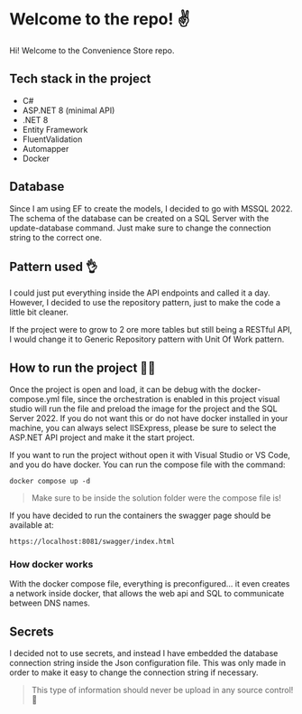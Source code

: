 ﻿# Welcome to the repo! ✌️

Hi! Welcome to the Convenience Store repo.

## Tech stack in the project

 - C#
 - ASP.NET 8 (minimal API)
 - .NET 8
 - Entity Framework
 - FluentValidation
 - Automapper
 - Docker

## Database

Since I am using EF to create the models, I decided to go with MSSQL 2022.
The schema of the database can be created on a SQL Server with the update-database command. Just make sure to change the connection string to the correct one.

## Pattern used 👌

I could just put everything inside the API endpoints and called it a day. However, I decided to use the repository pattern, just to make the code a little bit cleaner.

If the project were to grow to 2 ore more tables but still being a RESTful API, I would change it to Generic Repository pattern with Unit Of Work pattern.

## How to run the project 🏃‍♂️

Once the project is open and load, it can be debug with the docker-compose.yml file, since the orchestration is enabled in this project visual studio will run the file and preload the image for the project and the SQL Server 2022. If you do not want this or do not have docker installed in your machine, you can always select IISExpress, please be sure to select the ASP.NET API project and make it the start project.

If you want to run the project without open it with Visual Studio or VS Code, and you do have docker. You can run the compose file with the command: 

    docker compose up -d

> Make sure to be inside the solution folder were the compose file is!

If you have decided to run the containers the swagger page should be available at:

    https://localhost:8081/swagger/index.html

### How docker works

With the docker compose file, everything is preconfigured... it even creates a network inside docker, that allows the web api and SQL to communicate between DNS names.

## Secrets

I decided not to use secrets, and instead I have embedded the database connection string inside the Json configuration file.  This was only made in order to make it easy to change the connection string if necessary.

> This type of information should never be upload in any source control! 🚫
